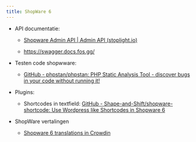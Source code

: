 ```yaml
---
title: ShopWare 6
---
```


- API documentatie:
	 - [Shopware Admin API | Admin API (stoplight.io)](https://shopware.stoplight.io/docs/admin-api/adminapi.json)

	 - https://swagger.docs.fos.gg/

- Testen code shopwware:
	 - [GitHub - phpstan/phpstan: PHP Static Analysis Tool - discover bugs in your code without running it!](https://github.com/phpstan/phpstan#sponsors)

- Plugins:
	 - Shortcodes in textfield: [GitHub - Shape-and-Shift/shopware-shortcode: Use Wordpress like Shortcodes in Shopware 6](https://github.com/Shape-and-Shift/shopware-shortcode)

- ShopWare vertalingen

	 - [Shopware 6 translations in Crowdin](https://crowdin.com/project/shopware6)
